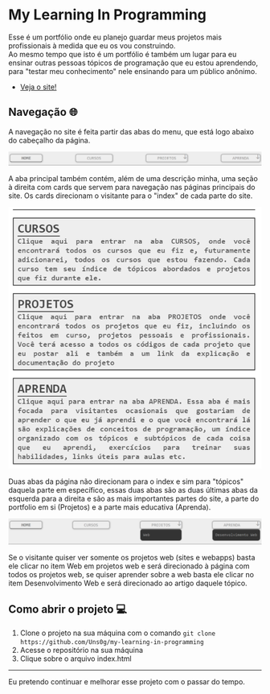 # My Learning In Programming

Esse é um portfólio onde eu planejo guardar meus projetos mais profissionais à medida que eu os vou construindo.  
Ao mesmo tempo que isto é um portfólio é também um lugar para eu ensinar outras pessoas tópicos de programação que eu estou aprendendo, para "testar meu conhecimento" nele ensinando para um público anônimo.  

- [Veja o site!](https://uns0g.github.io/my-learning-in-programming/)

## Navegação :globe_with_meridians:

A navegação no site é feita partir das abas do menu, que está logo abaixo do cabeçalho da página.

![Imagem do menu](./img/readme/image01.png)

A aba principal também contém, além de uma descrição minha, uma seção à direita com cards que servem para navegação nas páginas principais do site. Os cards direcionam o visitante para o "index" de cada parte do site. 

![Imagem dos cards](./img/readme/image02.png)

Duas abas da página não direcionam para o index e sim para "tópicos" daquela parte em específico, essas duas abas são as duas últimas abas da esquerda para a direita e são as mais importantes partes do site, a parte do portfolio em si (Projetos) e a parte mais educativa (Aprenda).

![Imagem do menu com as duas partes mais importantes mostrando o "sub-menu"](./img/readme/image03.png)

Se o visitante quiser ver somente os projetos web (sites e webapps) basta ele clicar no item Web em projetos web e será direcionado à página com todos os projetos web, se quiser aprender sobre a web basta ele clicar no item Desenvolvimento Web e será direcionado ao artigo daquele tópico. 

## Como abrir o projeto :computer:

1. Clone o projeto na sua máquina com o comando ```git clone https://github.com/Uns0g/my-learning-in-programming```
2. Acesse o repositório na sua máquina
3. Clique sobre o arquivo index.html

---

Eu pretendo continuar e melhorar esse projeto com o passar do tempo.